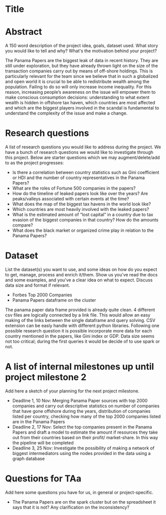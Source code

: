 # Title

# Abstract
A 150 word description of the project idea, goals, dataset used. What story you would like to tell and why? What's the motivation behind your project?

The Panama Papers are the biggest leak of data in recent history. They are still under exploration, but they have already thrown light on the size of the transaction companies carry out by means of off-shore holdings. This is particularly relevant for the team since we believe that in such a globalized and open world it is crucial to be able to redistribute wealth among the population. Failing to do so will only increase income inequality. For this reason, increasing people’s awareness on the issue will empower them to make conscious consumption decisions: understanding to what extent wealth is hidden in offshore tax haven, which countries are most affected and which are the biggest players involved in the scandal is fundamental to understand the complexity of the issue and make a change. 


# Research questions
A list of research questions you would like to address during the project. 
We have a bunch of research questions we would like to investigate through this project. Below are starter questions which we may augment/delete/add to as the project progresses:
 - Is there a correlation between country statistics such as Gini coefficient or HDI and the number of country representatives in the Panama Papers?
 - What are the roles of Fortune 500 companies in the papers?
 - How do the timeline of leaked papers look like over the years? Are peaks/valleys associated with certain events at the time?
 - What does the map of the biggest tax havens in the world look like?
 - Which countries are most heavily involved with the leaked papers?
 - What is the estimated amount of “lost capital” in a country due to tax evasion of the biggest companies in that country? How do the amounts compare?
 - What does the black market or organized crime play in relation to the Panama Papers?


# Dataset
List the dataset(s) you want to use, and some ideas on how do you expect to get, manage, process and enrich it/them. Show us you've read the docs and some examples, and you've a clear idea on what to expect. Discuss data size and format if relevant.

 - Forbes Top 2000 Companies
 - Panama Papers dataframe on the cluster
 
The panama paper data frame provided is already quite clean. 4 different csv files are logically connected by a link file. This would allow an easy making of the links between the single dataframe and query solving. CSV extension can be easly handle with different python libraries. Following one possible research question it is possible incorporate more data for each country mentioned in the papers, like Gini index or GDP. Data size seems not too critical; during the first queries it would be decide of to use spark or not.


# A list of internal milestones up until project milestone 2
Add here a sketch of your planning for the next project milestone.

 - Deadline 1, 10 Nov: Merging Panama Paper sources with top 2000 companies and carry out descriptive statistics on number of companies that have gone offshore during the years, distribution of companies listed per country, checking how many of the top 2000 companies listed are in the Panama Papers
 - Deadline 2, 17 Nov: Select the top companies present in the Panama Papers and draft a model to estimate the amount if resources they take out from their countries based on their profit/ market-share. In this way the pipeline will be completed
 - Deadline 3, 25 Nov: Investigate the possibility of making a network of biggest intermediators using the nodes provided in the data using a graph database


# Questions for TAa
Add here some questions you have for us, in general or project-specific.

- The Panama Papers are on the spark cluster but on the spreadsheet it says that it is not? Any clarification on the inconsistency? 



